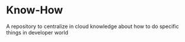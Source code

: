 # Know-How
A repository to centralize in cloud knowledge about how to do specific things in developer world
